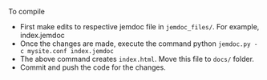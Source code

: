 To compile

- First make edits to respective jemdoc file in ``jemdoc_files/``. For example, index.jemdoc
- Once the changes are made, execute the command python ``jemdoc.py -c mysite.conf index.jemdoc``
- The above command creates ``index.html``. Move this file to ``docs/`` folder. 
- Commit and push the code for the changes.